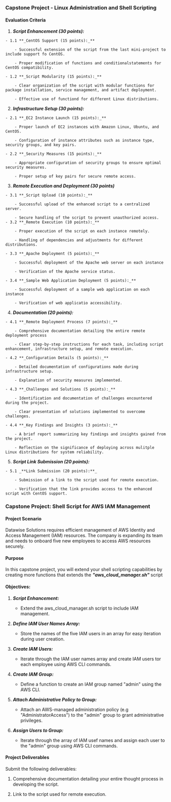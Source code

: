### Capstone Project - Linux Administration and Shell Scripting

#### Evaluation Criteria

  1. **_Script Enhancement (30 points):_**

    - 1.1 **_CentOS Support (15 points):_**
        
        - Successful extension of the script from the last mini-project to include support fo CentOS.

        - Proper modification of functions and conditionalstatements for CentOS compatibility.

    - 1.2 **_Script Modularity (15 points):_**

        - Clear organization of the script with modular functions for package installation, service management, and artifact deployment.

        - Effective use of functiond for different Linux distributions.

  2. **_Infrastructure Setup (30 points):_**

    - 2.1 **_EC2 Instance Launch (15 points):_**

        - Proper launch of EC2 instances with Amazon Linux, Ubuntu, and CentOS.

        - Configuration of instance attributes such as instance type, security groups, and key pairs.

    - 2.2 **_Security Measures (15 points):_**
     
        - Appropriate configuration of security groups to ensure optimal security measures.

        - Proper setup of key pairs for secure remote access.

  3. **_Remote Execution and Deployment (30 points)_**

    - 3.1 **_Script Upload (10 points):_**

        - Successful upload of the enhanced script to a centralized server.

        - Secure handling of the script to prevent unauthorized access.
    - 3.2 **_Remote Execution (10 points):_**
    
        - Proper execution of the script on each instance remotely.

        - Handling of dependencies and adjustments for different distributions.

    - 3.3 **_Apache Deployment (5 points):_**

        - Successful deployment of the Apache web server on each instance

        - Verification of the Apache service status.

    - 3.4 **_Sample Web Application Deployment (5 points):_**

        - Successful deployment of a sample web application on each instance

        - Verification of web applicatio accessibility.

  4. **_Documentation (20 points):_** 
    
    - 4.1 **_Remote Deployment Process (7 points):_**

        - Comprehensive documentation detailing the entire remote deployment process

        - Clear step-by-step instructions for each task, including script enhancement, infrastructure setup, and remote execution.

    - 4.2 **_Configuration Details (5 points):_**
    
        - Detailed documentation of configurations made during infrastructure setup.

        - Explanation of security measures implemented.

    - 4.3 **_Challenges and Solutions (5 points):_**

        - Identification and documentation of challenges encountered during the project.

        - Clear presentation of solutions implemented to overcome challenges.

    - 4.4 **_Key Findings and Insights (3 points):_**

        - A brief report summarizing key findings and insights gained from the project.

        - Reflection on the significance of deploying across mulitple Linux distributions for system reliability.

  5. **_Script Link Submission (20 points):_**
    
    - 5.1 _**Link Submission (20 points):**_

        - Submission of a link to the script used for remote execution.

        - Verification that the link provides access to the enhanced script with CentOS support.

### Capstone Project: Shell Script for AWS IAM Management

#### Project Scenario

Datawise Solutions requires efficient management of AWS Identity and Access Management (IAM) resources. The company is expanding its team and needs to onboard five new employees to access AWS resources securely.

#### Purpose

In this capstone project, you will extend your shell scripting capabilities by creating more functions that extends the _**"aws_cloud_manager.sh"**_ script

#### Objectives:

  1. **_Script Enhancement:_**

      - Extend the aws_cloud_manager.sh script to include IAM management.

  2. **_Define IAM User Names Array:_**

      - Store the names of the five IAM users in an array for easy iteration during user creation.

  3. **_Create IAM Users:_**

      - Iterate through the IAM user names array and create IAM users tor each employee using AWS CLI commands.

  4. **_Create IAM Group:_**

      - Define a function to create an IAM group named "admin" using the AWS CLI.

  5. **_Attach Administrative Policy to Group:_**

      - Attach an AWS-managed administration policy (e.g "AdministratorAccess") to the "admin" group to grant administrative privileges.

  6. **_Assign Users to Group:_**
  
      - Iterate through the array of IAM usef names and assign each user to the "admin" group using AWS CLI commands.

#### Project Deliverables

Submit the following deliverables:

  1. Comprehensive documentation detailing your entire thought process in developing the script.

  2. Link to the script used for remote execution.









































